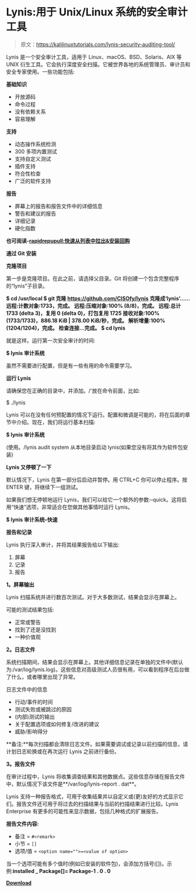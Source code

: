 # Lynis:用于 Unix/Linux 系统的安全审计工具

> 原文：<https://kalilinuxtutorials.com/lynis-security-auditing-tool/>

Lynis 是一个安全审计工具，适用于 Linux、macOS、BSD、Solaris、AIX 等 UNIX 衍生工具。它会执行深度安全扫描。它被世界各地的系统管理员、审计员和安全专家使用。一些功能包括:

**基础知识**

*   开放源码
*   命令过程
*   没有依赖关系
*   容易理解

**支持**

*   动态操作系统检测
*   300 多项内置测试
*   支持自定义测试
*   插件支持
*   符合性检查
*   广泛的软件支持

**报告**

*   屏幕上的报告和报告文件中的详细信息
*   警告和建议的报告
*   详细记录
*   硬化指数

**也可阅读-[rapidrepupull:快速从列表中拉出&安装回购](https://kalilinuxtutorials.com/rapidrepopull/)**

**通过 Git 安装**

**克隆项目**

第一步是克隆项目。在此之前，请选择父目录。Git 将创建一个包含完整程序的“lynis”子目录。

**$ cd /usr/local
$ git 克隆 https://github.com/CISOfy/lynis
克隆成‘lynis’……
远程:计数对象:1733，完成。
远程:压缩对象:100% (8/8)，完成。
远程:总计 1733 (delta 3)，复用 0 (delta 0)，打包复用 1725
接收对象:100% (1733/1733)，886.18 KiB | 378.00 KiB/秒，完成。
解析增量:100% (1204/1204)，完成。
检查连接…完成。
$ cd lynis**

就是这样。运行第一次安全审计的时间:

**$ lynis 审计系统**

虽然不需要进行配置，但是有一些有用的命令需要学习。

**运行 Lynis**

请确保您在正确的目录中，并添加。/'放在命令前面，比如:

$ ./lynis

Lynis 可以在没有任何预配置的情况下运行。配置和微调是可能的，将在后面的章节中介绍。现在，我们将运行基本扫描:

**$ lynis 审计系统**

(使用。/lynis audit system 从本地目录启动 lynis(如果您没有将其作为软件包安装)

**Lynis 又停顿了一下**

默认情况下，Lynis 在第一部分后启动并暂停。用 CTRL+C 你可以停止程序。按 ENTER 键，将继续下一组测试。

如果我们想无停顿地运行 Lynis，我们可以给它一个额外的参数:–quick。这将启用“快速”选项，非常适合在您做其他事情时运行 Lynis。

**$ lynis 审计系统–快速**

**报告和记录**

Lynis 执行深入审计，并将其结果报告给以下输出:

1.  屏幕
2.  记录
3.  报告

**1。屏幕输出**

Lynis 扫描系统并进行数百次测试。对于大多数测试，结果会显示在屏幕上。

可能的测试结果包括:

*   正常或警告
*   找到了还是没找到
*   一种价值观

**2。日志文件**

系统扫描期间，结果会显示在屏幕上。其他详细信息记录在单独的文件中(默认为:/var/log/lynis.log)。这些信息对高级测试人员很有用，可以看到程序在后台做了什么，或者哪里出现了异常。

日志文件中的信息

*   行动/事件的时间
*   测试失败或被跳过的原因
*   (内部)测试的输出
*   关于配置选项或如何修复/改进的建议
*   威胁/影响得分

**备注:**每次扫描都会清除日志文件。如果需要调试或记录以前扫描的信息，请计划日志轮换或在再次运行 Lynis 之前进行备份。

**3。报告文件**

在审计过程中，Lynis 将收集调查结果和其他数据点。这些信息存储在报告文件中，默认情况下该文件是**/var/log/lynis-report . dat**。

Lynis 支持一种报告格式，可用于收集结果并以自定义或(更)友好的方式显示它们。报告文件还可用于将过去的扫描结果与当前的扫描结果进行比较。Lynis Enterprise 有更多的可能性来显示数据，包括几种格式的扩展报告。

**报告文件内容:**

*   备注 = `#<remark>`
*   小节 = `[]`
*   选项/值 = `<option name="">=<value of option>`

当一个选项可能有多个值时(例如已安装的软件包)，会添加方括号([])。示例:**installed _ Package[]= Package-1 . 0 . 0**

[**Download**](https://cisofy.com/downloads/lynis/)